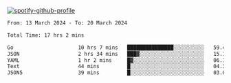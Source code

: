 [![spotify-github-profile](https://spotify-github-profile.vercel.app/api/view?uid=313pysyt3uxkjdidtiuvzf7nrnnu&cover_image=true&theme=natemoo-re&show_offline=false&background_color=121212&interchange=false&bar_color=53b14f&bar_color_cover=false)](https://spotify-github-profile.vercel.app/api/view?uid=313pysyt3uxkjdidtiuvzf7nrnnu&redirect=true)

<!--START_SECTION:waka-->

```txt
From: 13 March 2024 - To: 20 March 2024

Total Time: 17 hrs 2 mins

Go                     10 hrs 7 mins   ███████████████░░░░░░░░░░   59.42 %
JSON                   2 hrs 34 mins   ███▓░░░░░░░░░░░░░░░░░░░░░   15.11 %
YAML                   1 hr 2 mins     █▓░░░░░░░░░░░░░░░░░░░░░░░   06.15 %
Text                   44 mins         █░░░░░░░░░░░░░░░░░░░░░░░░   04.34 %
JSON5                  39 mins         █░░░░░░░░░░░░░░░░░░░░░░░░   03.83 %
```

<!--END_SECTION:waka-->